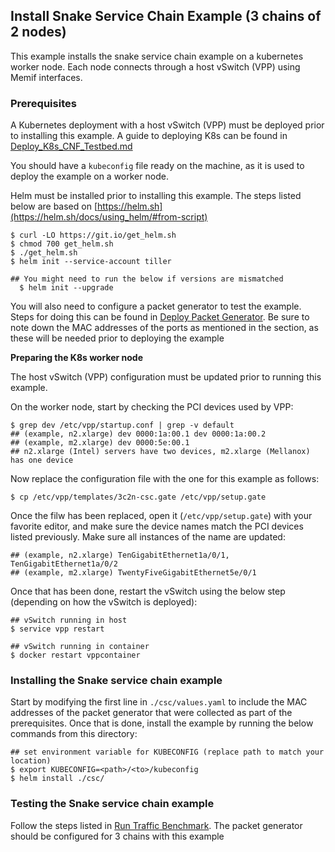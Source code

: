 ## Install Snake Service Chain Example (3 chains of 2 nodes)

This example installs the snake service chain example on a kubernetes worker node. Each node connects through a host vSwitch (VPP) using Memif interfaces.

### Prerequisites
A Kubernetes deployment with a host vSwitch (VPP) must be deployed prior to installing this example. A guide to deploying K8s can be found in [Deploy_K8s_CNF_Testbed.md](https://github.com/cncf/cnf-testbed/blob/master/docs/Deploy_K8s_CNF_Testbed.md)

You should have a `kubeconfig` file ready on the machine, as it is used to deploy the example on a worker node.

Helm must be installed prior to installing this example. The steps listed below are based on [https://helm.sh](https://helm.sh/docs/using_helm/#from-script)
```
$ curl -LO https://git.io/get_helm.sh
$ chmod 700 get_helm.sh
$ ./get_helm.sh
$ helm init --service-account tiller

## You might need to run the below if versions are mismatched
  $ helm init --upgrade
```

You will also need to configure a packet generator to test the example. Steps for doing this can be found in [Deploy Packet Generator](https://github.com/cncf/cnf-testbed/blob/master/docs/Deploy_K8s_CNF_Testbed.md#deploy-packet-generator). Be sure to note down the MAC addresses of the ports as mentioned in the section, as these will be needed prior to deploying the example

**Preparing the K8s worker node**

The host vSwitch (VPP) configuration must be updated prior to running this example.

On the worker node, start by checking the PCI devices used by VPP:
```
$ grep dev /etc/vpp/startup.conf | grep -v default
## (example, n2.xlarge) dev 0000:1a:00.1 dev 0000:1a:00.2
## (example, m2.xlarge) dev 0000:5e:00.1
## n2.xlarge (Intel) servers have two devices, m2.xlarge (Mellanox) has one device
```

Now replace the configuration file with the one for this example as follows:
```
$ cp /etc/vpp/templates/3c2n-csc.gate /etc/vpp/setup.gate
```

Once the filw has been replaced, open it (`/etc/vpp/setup.gate`) with your favorite editor, and make sure the device names match the PCI devices listed previously. Make sure all instances of the name are updated:
```
## (example, n2.xlarge) TenGigabitEthernet1a/0/1, TenGigabitEthernet1a/0/2
## (example, m2.xlarge) TwentyFiveGigabitEthernet5e/0/1
```

Once that has been done, restart the vSwitch using the below step (depending on how the vSwitch is deployed):
```
## vSwitch running in host
$ service vpp restart

## vSwitch running in container
$ docker restart vppcontainer
```

### Installing the Snake service chain example

Start by modifying the first line in `./csc/values.yaml` to include the MAC addresses of the packet generator that were collected as part of the prerequisites. Once that is done, install the example by running the below commands from this directory:
```
## set environment variable for KUBECONFIG (replace path to match your location)
$ export KUBECONFIG=<path>/<to>/kubeconfig
$ helm install ./csc/
```

### Testing the Snake service chain example

Follow the steps listed in [Run Traffic Benchmark](https://github.com/cncf/cnf-testbed/blob/master/docs/Deploy_K8s_CNF_Testbed.md#run-traffic-benchmark). The packet generator should be configured for 3 chains with this example

